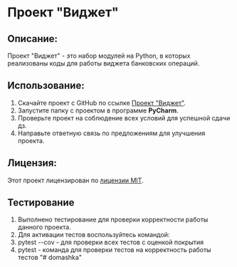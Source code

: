 # Проект "Виджет"

## Описание:

Проект "Виджет" - это набор модулей на Python, в которых реализованы коды для работы виджета банковских операций.


## Использование:

1. Скачайте проект с GitHub по ссылке [Проект "Виджет"](https://github.com/ViktorSP-byte/domashka).
2. Запустите папку с проектом в программе **PyCharm**.
3. Проверьте проект на соблюдение всех условий для успешной сдачи дз.
4. Направьте ответную связь по предложениям для улучшения проекта.

## Лицензия:

Этот проект лицензирован по [лицензии MIT](LICENSE).

## Тестирование

1. Выполнено тестирование для проверки корректности работы данного проекта.
2. Для активации тестов воспользуйтесь командой:
3. pytest --cov - для проверки всех тестов с оценкой покрытия
4. pytest - команда для проверки тестов на корректность работы тестов
"# domashka" 
